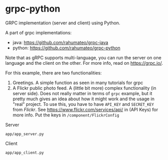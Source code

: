 # grpc-python
GRPC implementation (server and client) using Python.

A part of grpc implementations:
- java: https://github.com/rahumateo/grpc-java
- python: https://github.com/rahumateo/grpc-python

Note that as gRPC supports multi-language, you can run the server on one language and the client on the other.
For more info, read on https://grpc.io/.


For this example, there are two functionalities:
1. Greetings. A simple function as seen in many tutorials for grpc
2. A Flickr public photo feed. A (little bit more) complex functionality (in server side). Does not really matter in terms of `grpc` example, but it pretty much gives an idea about how it might work and the usage in "real" project.
   To use this, you have to have `API_KEY` and `SECRET_KEY` from *Flickr*. See https://www.flickr.com/services/api/ in (API Keys) for more info.
   Put the keys in `/component/FlickrConfig`
   

Server
```
app/app_server.py
```


Client
```
app/app_client.py
```
